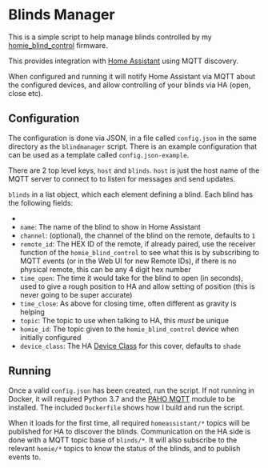 # Blinds Manager

This is a simple script to help manage blinds controlled by my [homie_blind_control](https://github.com/sillyfrog/homie_blind_control) firmware.

This provides integration with [Home Assistant](https://www.home-assistant.io/) using MQTT discovery.

When configured and running it will notify Home Assistant via MQTT about the configured devices, and allow controlling of your blinds via HA (open, close etc).

## Configuration

The configuration is done via JSON, in a file called `config.json` in the same directory as the `blindmanager` script. There is an example configuration that can be used as a template called `config.json-example`.

There are 2 top level keys, `host` and `blinds`. `host` is just the host name of the MQTT server to connect to to listen for messages and send updates.

`blinds` in a list object, which each element defining a blind. Each blind has the following fields:

-
- `name`: The name of the blind to show in Home Assistant
- `channel`: (optional), the channel of the blind on the remote, defaults to `1`
- `remote_id`: The HEX ID of the remote, if already paired, use the receiver function of the `homie_blind_control` to see what this is by subscribing to MQTT events (or in the Web UI for new Remote IDs), if there is no physical remote, this can be any 4 digit hex number
- `time_open`: The time it would take for the blind to open (in seconds), used to give a rough position to HA and allow setting of position (this is never going to be super accurate)
- `time_close`: As above for closing time, often different as gravity is helping
- `topic`: The topic to use when talking to HA, this _must_ be unique
- `homie_id`: The topic given to the `homie_blind_control` device when initially configured
- `device_class`: The HA [Device Class](https://www.home-assistant.io/integrations/cover/) for this cover, defaults to `shade`

## Running

Once a valid `config.json` has been created, run the script. If not running in Docker, it will required Python 3.7 and the [PAHO MQTT](https://pypi.org/project/paho-mqtt/) module to be installed. The included `Dockerfile` shows how I build and run the script.

When it loads for the first time, all required `homeassistant/*` topics will be published for HA to discover the blinds. Communication on the HA side is done with a MQTT topic base of `blinds/*`. It will also subscribe to the relevant `homie/*` topics to know the status of the blinds, and to publish events to.
